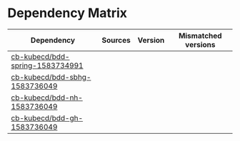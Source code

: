 # Dependency Matrix

Dependency | Sources | Version | Mismatched versions
---------- | ------- | ------- | -------------------
[cb-kubecd/bdd-spring-1583734991](https://github.com/cb-kubecd/bdd-spring-1583734991.git) |  | []() | 
[cb-kubecd/bdd-sbhg-1583736049](https://github.com/cb-kubecd/bdd-sbhg-1583736049.git) |  | []() | 
[cb-kubecd/bdd-nh-1583736049](https://github.com/cb-kubecd/bdd-nh-1583736049.git) |  | []() | 
[cb-kubecd/bdd-gh-1583736049](https://github.com/cb-kubecd/bdd-gh-1583736049.git) |  | []() | 
